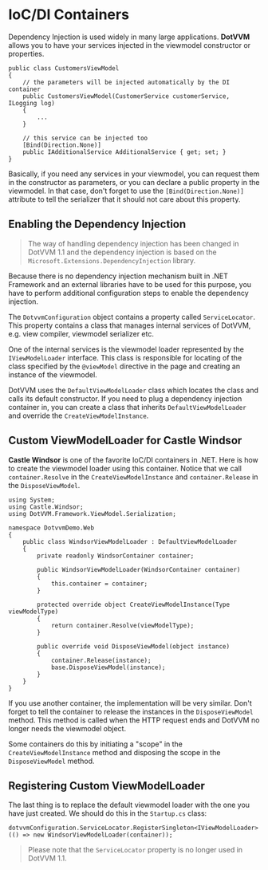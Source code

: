 # IoC/DI Containers

Dependency Injection is used widely in many large applications. **DotVVM** allows you to have your services injected in the viewmodel constructor or properties.

```CSHARP
public class CustomersViewModel 
{
    // the parameters will be injected automatically by the DI container
    public CustomersViewModel(CustomerService customerService, ILogging log) 
    {
        ...        
    }

    // this service can be injected too
    [Bind(Direction.None)]
    public IAdditionalService AdditionalService { get; set; }
}
```

Basically, if you need any services in your viewmodel, you can request them in the constructor as parameters, or you can declare a public property in the viewmodel. In that case, don't forget to use the `[Bind(Direction.None)]` attribute to tell the serializer that it should not care about this property.

## Enabling the Dependency Injection

> The way of handling dependency injection has been changed in DotVVM 1.1 and the dependency injection is based on the `Microsoft.Extensions.DependencyInjection` library. 

Because there is no dependency injection mechanism built in .NET Framework and an external libraries have to be used for this purpose, you have to perform additional configuration steps to enable the dependency injection.

The `DotvvmConfiguration` object contains a property called `ServiceLocator`. This property contains a class that manages internal services of DotVVM, e.g. view compiler, viewmodel serializer etc.

One of the internal services is the viewmodel loader represented by the `IViewModelLoader` interface. This class is responsible for locating of the class specified by the `@viewModel` directive in the page and creating an instance of the viewmodel. 

DotVVM uses the `DefaultViewModelLoader` class which locates the class and calls its default constructor. If you need to plug a dependency injection container in, you can create a class that inherits `DefaultViewModelLoader` and override the `CreateViewModelInstance`.

## Custom ViewModelLoader for Castle Windsor

**Castle Windsor** is one of the favorite IoC/DI containers in .NET. Here is how to create the viewmodel loader using this container. Notice that we call `container.Resolve` in the `CreateViewModelInstance` and `container.Release` in the `DisposeViewModel`.

```CSHARP
using System;
using Castle.Windsor;
using DotVVM.Framework.ViewModel.Serialization;

namespace DotvvmDemo.Web
{
    public class WindsorViewModelLoader : DefaultViewModelLoader
    {
        private readonly WindsorContainer container;

        public WindsorViewModelLoader(WindsorContainer container)
        {
            this.container = container;
        }

        protected override object CreateViewModelInstance(Type viewModelType)
        {
            return container.Resolve(viewModelType);
        }

        public override void DisposeViewModel(object instance)
        {
            container.Release(instance);
            base.DisposeViewModel(instance);
        }
    }
}
```

If you use another container, the implementation will be very similar. Don't forget to tell the container to release the instances in the `DisposeViewModel` method. This method is called when the HTTP request ends and DotVVM no longer needs the viewmodel object.

Some containers do this by initiating a "scope" in the `CreateViewModelInstance` method and disposing the scope in the `DisposeViewModel` method.

## Registering Custom ViewModelLoader

The last thing is to replace the default viewmodel loader with the one you have just created.
We should do this in the `Startup.cs` class:

```CSHARP
dotvvmConfiguration.ServiceLocator.RegisterSingleton<IViewModelLoader>(() => new WindsorViewModelLoader(container));
```

> Please note that the `ServiceLocator` property is no longer used in DotVVM 1.1.